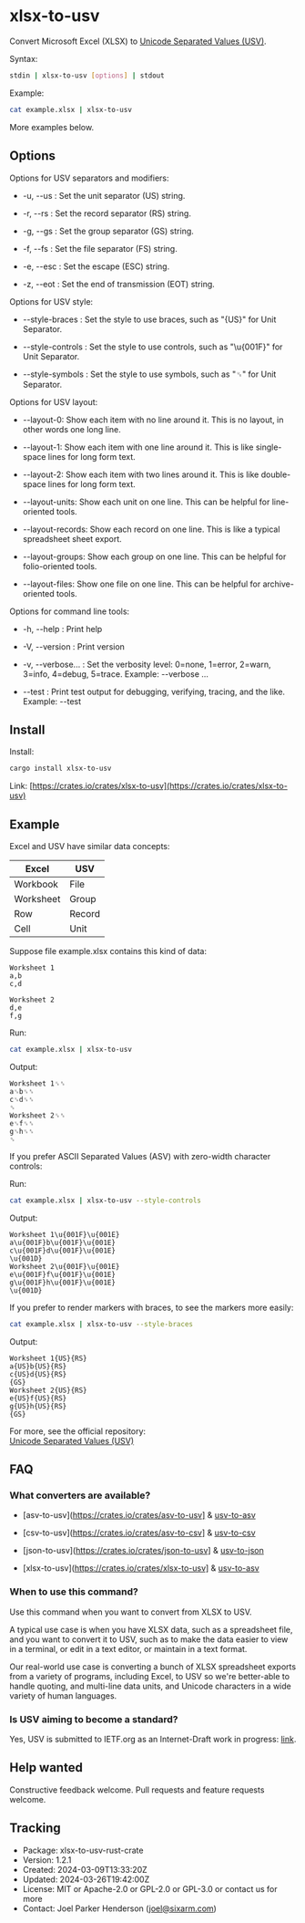 # xlsx-to-usv

Convert Microsoft Excel (XLSX) to [Unicode Separated Values (USV)](https://github.com/sixarm/usv).

Syntax:

```sh
stdin | xlsx-to-usv [options] | stdout
```

Example:

```sh
cat example.xlsx | xlsx-to-usv
```

More examples below.

## Options

Options for USV separators and modifiers:

* -u, --us : Set the unit separator (US) string.

* -r, --rs : Set the record separator (RS) string.

* -g, --gs : Set the group separator (GS) string.

* -f, --fs : Set the file separator (FS) string.

* -e, --esc : Set the escape (ESC) string.

* -z, --eot : Set the end of transmission (EOT) string.

Options for USV style:

* --style-braces : Set the style to use braces, such as "{US}" for Unit Separator.

* --style-controls : Set the style to use controls, such as "\u{001F}" for Unit Separator.

* --style-symbols : Set the style to use symbols, such as "␟" for Unit Separator.

Options for USV layout:

* --layout-0: Show each item with no line around it. This is no layout, in other words one long line.

* --layout-1: Show each item with one line around it. This is like single-space lines for long form text.

* --layout-2: Show each item with two lines around it. This is like double-space lines for long form text.

* --layout-units: Show each unit on one line. This can be helpful for line-oriented tools.

* --layout-records: Show each record on one line. This is like a typical spreadsheet sheet export.

* --layout-groups: Show each group on one line. This can be helpful for folio-oriented tools.

* --layout-files: Show one file on one line. This can be helpful for archive-oriented tools.

Options for command line tools:

* -h, --help : Print help

* -V, --version : Print version

* -v, --verbose... : Set the verbosity level: 0=none, 1=error, 2=warn, 3=info, 4=debug, 5=trace. Example: --verbose …

* --test : Print test output for debugging, verifying, tracing, and the like. Example: --test

## Install

Install:

```sh
cargo install xlsx-to-usv
```

Link: [https://crates.io/crates/xlsx-to-usv](https://crates.io/crates/xlsx-to-usv)

## Example

Excel and USV have similar data concepts:

| Excel     | USV    |
|-----------|--------|
| Workbook  | File   |
| Worksheet | Group  |
| Row       | Record |
| Cell      | Unit   |

Suppose file example.xlsx contains this kind of data:

```xlsx
Worksheet 1
a,b
c,d

Worksheet 2
d,e
f,g
```

Run:

```sh
cat example.xlsx | xlsx-to-usv
```

Output:

```usv
Worksheet 1␟␞
a␟b␟␞
c␟d␟␞
␝
Worksheet 2␟␞
e␟f␟␞
g␟h␟␞
␝
```

If you prefer ASCII Separated Values (ASV) with zero-width character controls:

Run:

```sh
cat example.xlsx | xlsx-to-usv --style-controls
```

Output:

```usv
Worksheet 1\u{001F}\u{001E}
a\u{001F}b\u{001F}\u{001E}
c\u{001F}d\u{001F}\u{001E}
\u{001D}
Worksheet 2\u{001F}\u{001E}
e\u{001F}f\u{001F}\u{001E}
g\u{001F}h\u{001F}\u{001E}
\u{001D}
```

If you prefer to render markers with braces, to see the markers more easily:

```sh
cat example.xlsx | xlsx-to-usv --style-braces
```

Output:

```usv
Worksheet 1{US}{RS}
a{US}b{US}{RS}
c{US}d{US}{RS}
{GS}
Worksheet 2{US}{RS}
e{US}f{US}{RS}
g{US}h{US}{RS}
{GS}
```

For more, see the official repository:<br> 
[Unicode Separated Values (USV)](https://github.com/sixarm/usv)

## FAQ

### What converters are available?

* [asv-to-usv](https://crates.io/crates/asv-to-usv] & [usv-to-asv](https://crates.io/crates/usv-to-asv)

* [csv-to-usv](https://crates.io/crates/asv-to-csv] & [usv-to-csv](https://crates.io/crates/usv-to-csv)

* [json-to-usv](https://crates.io/crates/json-to-usv] & [usv-to-json](https://crates.io/crates/usv-to-json)

* [xlsx-to-usv](https://crates.io/crates/xlsx-to-usv] & [usv-to-asv](https://crates.io/crates/usv-to-xlsx)

### When to use this command?

Use this command when you want to convert from XLSX to USV.

A typical use case is when you have XLSX data, such as a spreadsheet file,
and you want to convert it to USV, such as to make the data easier to view
in a terminal, or edit in a text editor, or maintain in a text format.

Our real-world use case is converting a bunch of XLSX spreadsheet exports
from a variety of programs, including Excel, to USV so we're better-able to
handle quoting, and multi-line data units, and Unicode characters in a wide
variety of human languages.

### Is USV aiming to become a standard?

Yes, USV is submitted to IETF.org as an Internet-Draft work in progress:
[link](https://datatracker.ietf.org/doc/draft-unicode-separated-values/).

## Help wanted

Constructive feedback welcome. Pull requests and feature requests welcome.

## Tracking

* Package: xlsx-to-usv-rust-crate
* Version: 1.2.1
* Created: 2024-03-09T13:33:20Z
* Updated: 2024-03-26T19:42:00Z
* License: MIT or Apache-2.0 or GPL-2.0 or GPL-3.0 or contact us for more
* Contact: Joel Parker Henderson (joel@sixarm.com)
